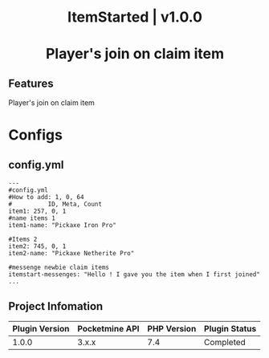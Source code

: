 <div align="center">
<h1>ItemStarted | v1.0.0<h1>
<p>Player's join on claim item</p>
</div>

## Features
Player's join on claim item
 
 # Configs
## config.yml
 ```
---
#config.yml
#How to add: 1, 0, 64
#          ID, Meta, Count
item1: 257, 0, 1
#name items 1
item1-name: "Pickaxe Iron Pro"

#Items 2
item2: 745, 0, 1
item2-name: "Pickaxe Netherite Pro"

#messenge newbie claim items
itemstart-messenges: "Hello ! I gave you the item when I first joined"
...
 ```
## Project Infomation

| Plugin Version | Pocketmine API | PHP Version | Plugin Status |
|---|---|---|---|
| 1.0.0 | 3.x.x | 7.4 | Completed |
